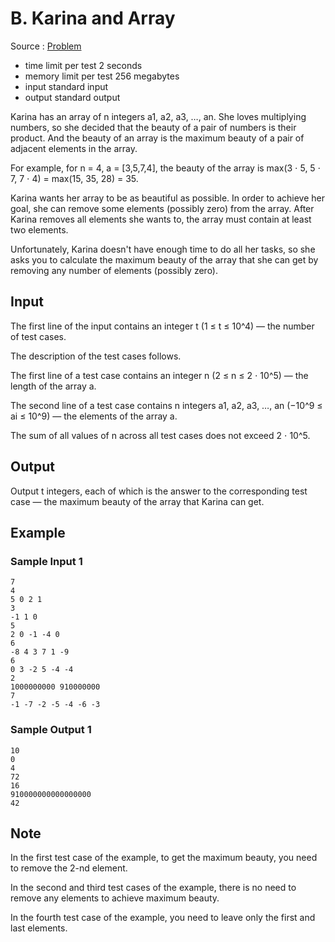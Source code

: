 # B. Karina and Array

Source : [Problem](https://codeforces.com/problemset/problem/1822/B)

- time limit per test 2 seconds
- memory limit per test 256 megabytes
- input standard input
- output standard output

Karina has an array of n integers a1, a2, a3, …, an. She loves multiplying numbers, so she decided that the beauty of a pair of numbers is their product. And the beauty of an array is the maximum beauty of a pair of adjacent elements in the array.

For example, for n = 4, a = [3,5,7,4], the beauty of the array is max(3 ⋅ 5, 5 ⋅ 7, 7 ⋅ 4) = max(15, 35, 28) = 35.

Karina wants her array to be as beautiful as possible. In order to achieve her goal, she can remove some elements (possibly zero) from the array. After Karina removes all elements she wants to, the array must contain at least two elements.

Unfortunately, Karina doesn't have enough time to do all her tasks, so she asks you to calculate the maximum beauty of the array that she can get by removing any number of elements (possibly zero).

## Input

The first line of the input contains an integer t (1 ≤ t ≤ 10^4) — the number of test cases.

The description of the test cases follows.

The first line of a test case contains an integer n (2 ≤ n ≤ 2 ⋅ 10^5) — the length of the array a.

The second line of a test case contains n integers a1, a2, a3, …, an (−10^9 ≤ ai ≤ 10^9) — the elements of the array a.

The sum of all values of n
across all test cases does not exceed 2 ⋅ 10^5.

## Output

Output t integers, each of which is the answer to the corresponding test case — the maximum beauty of the array that Karina can get.

## Example

### Sample Input 1

    7
    4
    5 0 2 1
    3
    -1 1 0
    5
    2 0 -1 -4 0
    6
    -8 4 3 7 1 -9
    6
    0 3 -2 5 -4 -4
    2
    1000000000 910000000
    7
    -1 -7 -2 -5 -4 -6 -3

### Sample Output 1

    10
    0
    4
    72
    16
    910000000000000000
    42

## Note

In the first test case of the example, to get the maximum beauty, you need to remove the 2-nd element.

In the second and third test cases of the example, there is no need to remove any elements to achieve maximum beauty.

In the fourth test case of the example, you need to leave only the first and last elements.
